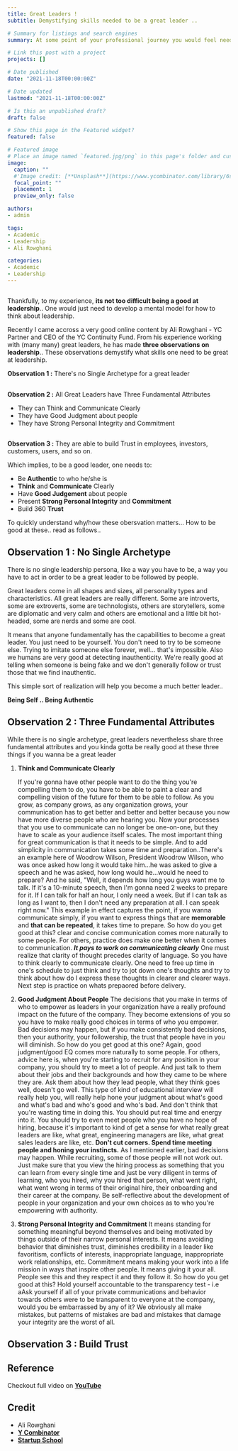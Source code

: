 ```yaml
---
title: Great Leaders ! 
subtitle: Demystifying skills needed to be a great leader ..

# Summary for listings and search engines
summary: At some point of your professional journey you would feel need to get really good at leading, motivating and retaining great people. One might have many questions & ambiguities in your mind .. like .. How to be a good leader ; Should I imitate some great leader ; What qualities or skills I need to have to be a good leader; etc. This is a crips and to the point post that helps demystify skills one needs to be a great leader.

# Link this post with a project
projects: []

# Date published
date: "2021-11-18T00:00:00Z"

# Date updated
lastmod: "2021-11-18T00:00:00Z"

# Is this an unpublished draft?
draft: false

# Show this page in the Featured widget?
featured: false

# Featured image
# Place an image named `featured.jpg/png` in this page's folder and customize its options here.
image:
  caption: ""  
  #'Image credit: [**Unsplash**](https://www.ycombinator.com/library/6s-how-to-lead)'
  focal_point: ""
  placement: 1
  preview_only: false

authors:
- admin

tags:
- Academic
- Leadership
- Ali Rowghani

categories:
- Academic
- Leadership
---
```

##

  Thankfully, to my experience, **its not too difficult being a good at leadership**.. One would just need to develop a mental model for how to think about leadership. 

  Recently I came accross a very good online content by Ali Rowghani - YC Partner and CEO of the YC Continuity Fund. From his experience working with (many many) great leaders, he has made **three observations on leadership**.. These observations demystify what skills one need to be great at leadership.

**Observation 1 :** There's no Single Archetype for a great leader
##
**Observation 2 :** All Great Leaders have Three Fundamental Attributes
  - They can Think and Communicate Clearly
  - They have Good Judgment about people
  - They have Strong Personal Integrity and Commitment
##
**Observation 3 :** They are able to build Trust in employees, investors, customers, users, and so on.

Which implies, to be a good leader, one needs to:
- Be **Authentic** to who he/she is
- **Think** and **Communicate** Clearly
- Have **Good Judgement** about people
- Present **Strong Personal Integrity** and **Commitment**
- Build 360 **Trust**

To quickly understand why/how these obersvation matters... How to be good at these.. read as follows..

## Observation 1 : No Single Archetype

There is no single leadership persona, like a way you have to be, a way you have to act in order to be a great leader to be followed by people. 

Great leaders come in all shapes and sizes, all personality types and characteristics. All great leaders are really different. Some are introverts, some are extroverts, some are technologists, others are storytellers, some are diplomatic and very calm and others are emotional and a little bit hot-headed, some are nerds and some are cool.

It means that anyone fundamentally has the capabilities to become a great leader. You just need to be yourself. You don't need to try to be someone else. Trying to imitate someone else forever, well... that's impossible. Also we humans are very good at detecting inauthenticity. We're really good at telling when someone is being fake and we don't generally follow or trust those that we find inauthentic.

This simple sort of realization will help you become a much better leader..

**Being Self .. Being Authentic**

## Observation 2 : Three Fundamental Attributes

While there is no single archetype, great leaders nevertheless share three fundamental attributes and you kinda gotta be really good at these three things if you wanna be a great leader
1. **Think and Communicate Clearly**
   
    If you're gonna have other people want to do the thing you're compelling them to do, you have to be able to paint a clear and compelling vision of the future for them to be able to follow.
    As you grow, as company grows, as any organization grows, your communication has to get better and better and better because you now have more diverse people who are hearing you. Now your processes that you use to communicate can no longer be one-on-one, but they have to scale as your audience itself scales.
    The most important thing for great communication is that it needs to be simple. And to add simplicity in communication takes some time and preparation..There's an example here of Woodrow Wilson, President Woodrow Wilson, who was once asked how long it would take him...he was asked to give a speech and he was asked, how long would he...would he need to prepare? And he said, "Well, it depends how long you guys want me to talk. If it's a 10-minute speech, then I'm gonna need 2 weeks to prepare for it. If I can talk for half an hour, I only need a week. But if I can talk as long as I want to, then I don't need any preparation at all. I can speak right now."
    This example in effect captures the point, if you wanna communicate simply, if you want to express things that are **memorable** and **that can be repeated**, it takes time to prepare.
    So how do you get good at this? clear and concise communication comes more naturally to some people. For others, practice does make one better when it comes to communication. 
    ***It pays to work on communicating clearly***
    One must realize that clarity of thought precedes clarity of language. So you have to think clearly to communicate clearly. One need to free up time in one's schedule to just think and try to jot down one's thoughts and try to think about how do I express these thoughts in clearer and clearer ways. Next step is practice on whats prepaored before delivery.
    
2. **Good Judgment About People**
     The decisions that you make in terms of who to empower as leaders in your organization have a really profound impact on the future of the company. They become extensions of you so you have to make really good choices in terms of who you empower. Bad decisions may happen, but if you make consistently bad decisions, then your authority, your followership, the trust that people have in you will diminish.
      So how do you get good at this one? Again, good judgment/good EQ comes more naturally to some people. For others, advice here is, when you're starting to recruit for any position in your company, you should try to meet a lot of people. And just talk to them about their jobs and their backgrounds and how they came to be where they are. Ask them about how they lead people, what they think goes well, doesn't go well. This type of kind of educational interview will really help you, will really help hone your judgment about what's good and what's bad and who's good and who's bad. And don't think that you're wasting time in doing this. You should put real time and energy into it. You should try to even meet people who you have no hope of hiring, because it's important to kind of get a sense for what really great leaders are like, what great, engineering managers are like, what great sales leaders are like, etc. **Don't cut corners. Spend time meeting people and honing your instincts.**
       As I mentioned earlier, bad decisions may happen. While recruiting, some of those people will not work out. Just make sure that you view the hiring process as something that you can learn from every single time and just be very diligent in terms of learning, who you hired, why you hired that person, what went right, what went wrong in terms of their original hire, their onboarding and their career at the company. Be self-reflective about the development of people in your organization and your own choices as to who you're empowering with authority.
       
3. **Strong Personal Integrity and Commitment**
    It means standing for something meaningful beyond themselves and being motivated by things outside of their narrow personal interests. It means avoiding behavior that diminishes trust, diminishes credibility in a leader like favoritism, conflicts of interests, inappropriate language, inappropriate work relationships, etc.
     Commitment means making your work into a life mission in ways that inspire other people. It means giving it your all. People see this and they respect it and they follow it. 
     So how do you get good at this? Hold yourself accountable to the transparency test - i.e aAsk yourself if all of your private communications and behavior towards others were to be transparent to everyone at the company, would you be embarrassed by any of it? We obviously all make mistakes, but patterns of mistakes are bad and mistakes that damage your integrity are the worst of all.

## Observation 3 : Build Trust


## Reference

Checkout full video on [**YouTube**](https://youtu.be/7HDO1p3VdYg)


## Credit
- Ali Rowghani
- [**Y Combinator**](https://www.ycombinator.com/)
- [**Startup School**](https://www.startupschool.org/)
